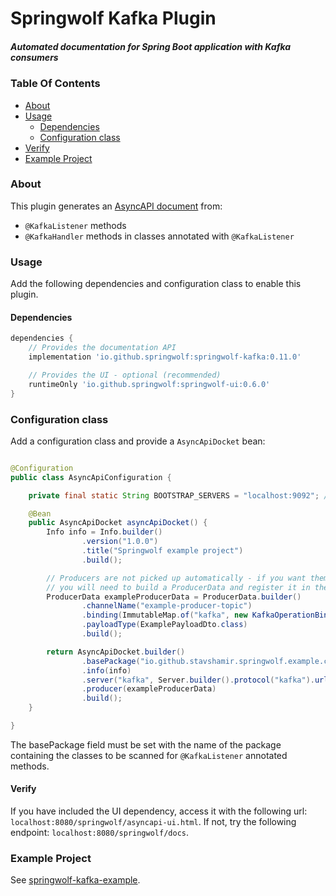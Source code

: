# Springwolf Kafka Plugin

##### Automated documentation for Spring Boot application with Kafka consumers

### Table Of Contents

- [About](#about)
- [Usage](#usage)
    - [Dependencies](#dependencies)
    - [Configuration class](#configuration-class)
- [Verify](#verify)
- [Example Project](#example-project)

### About

This plugin generates an [AsyncAPI document](https://www.asyncapi.com/) from:
- `@KafkaListener` methods
- `@KafkaHandler` methods in classes annotated with `@KafkaListener`

### Usage

Add the following dependencies and configuration class to enable this plugin.

#### Dependencies

```groovy
dependencies {
    // Provides the documentation API    
    implementation 'io.github.springwolf:springwolf-kafka:0.11.0'

    // Provides the UI - optional (recommended)
    runtimeOnly 'io.github.springwolf:springwolf-ui:0.6.0'
}
```

### Configuration class

Add a configuration class and provide a `AsyncApiDocket` bean:

```java

@Configuration
public class AsyncApiConfiguration {

    private final static String BOOTSTRAP_SERVERS = "localhost:9092"; // Change to your actual bootstrap server

    @Bean
    public AsyncApiDocket asyncApiDocket() {
        Info info = Info.builder()
                .version("1.0.0")
                .title("Springwolf example project")
                .build();

        // Producers are not picked up automatically - if you want them to be included in the asyncapi doc and the UI,
        // you will need to build a ProducerData and register it in the docket (line 65)
        ProducerData exampleProducerData = ProducerData.builder()
                .channelName("example-producer-topic")
                .binding(ImmutableMap.of("kafka", new KafkaOperationBinding()))
                .payloadType(ExamplePayloadDto.class)
                .build();

        return AsyncApiDocket.builder()
                .basePackage("io.github.stavshamir.springwolf.example.consumers") // Change to your actual base package of listeners
                .info(info)
                .server("kafka", Server.builder().protocol("kafka").url(BOOTSTRAP_SERVERS).build())
                .producer(exampleProducerData)
                .build();
    }

}
```

The basePackage field must be set with the name of the package containing the classes to be scanned for `@KafkaListener`
annotated methods.

#### Verify

If you have included the UI dependency, access it with the following url: `localhost:8080/springwolf/asyncapi-ui.html`.
If not, try the following endpoint: `localhost:8080/springwolf/docs`.

### Example Project

See [springwolf-kafka-example](https://github.com/springwolf/springwolf-core/tree/master/springwolf-examples/springwolf-kafka-example).
